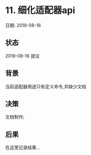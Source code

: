 # 11. 细化适配器api

日期: 2019-08-16

## 状态

2019-08-16 提议

## 背景

当前适配器用途只有定义命令,并缺少文档

## 决策

文档制作;

## 后果

在这里记录结果...
